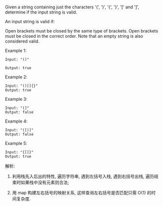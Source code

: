 Given a string containing just the characters '(', ')', '{', '}', '[' and ']', determine if the input string is valid.

An input string is valid if:

Open brackets must be closed by the same type of brackets.
Open brackets must be closed in the correct order.
Note that an empty string is also considered valid.

Example 1:

```$xslt
Input: "()"

Output: true
```


Example 2:

```$xslt
Input: "()[]{}"
Output: true
```
Example 3:

```$xslt
Input: "(]"
Output: false
```

Example 4:
```$xslt
Input: "([)]"
Output: false
```

Example 5:

```$xslt
Input: "{[]}"
Output: true
```

解析:

1. 利用栈先入后出的特性, 遍历字符串, 遇到左括号入栈, 遇到右括号出栈, 遍历结束时如果栈中没有元素则合法;

2. 用 map 构建左右括号的映射关系, 这样查询左右括号是否匹配只需 O(1) 的时间复杂度.